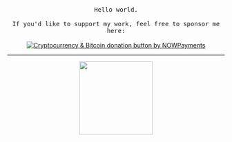 <p align="center">
  <samp>Hello world.</samp>
  <br>
  <br>
  <samp>If you'd like to support my work, feel free to sponsor me here:</samp>
  <br>
  <br>
  <a align="center" href="https://nowpayments.io/donation?api_key=YS02ZZJ-M2S4SF9-HD3AQW0-MRRV89W" target="_blank">
 <img src="https://nowpayments.io/images/embeds/donation-button-white.svg" alt="Cryptocurrency & Bitcoin donation button by NOWPayments">
</a>

</p>

---

<p align="center">
  <img height="170" src="https://github-readme-stats.vercel.app/api?username=kazemcodes&count_private=true&include_all_commits=true" />
</p>
